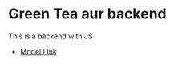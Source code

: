# Green Tea aur backend

This is a backend with JS

- [Model Link](https://app.eraser.io/workspace/YtPqZ1VogxGy1jzIDkzj?origin=share)